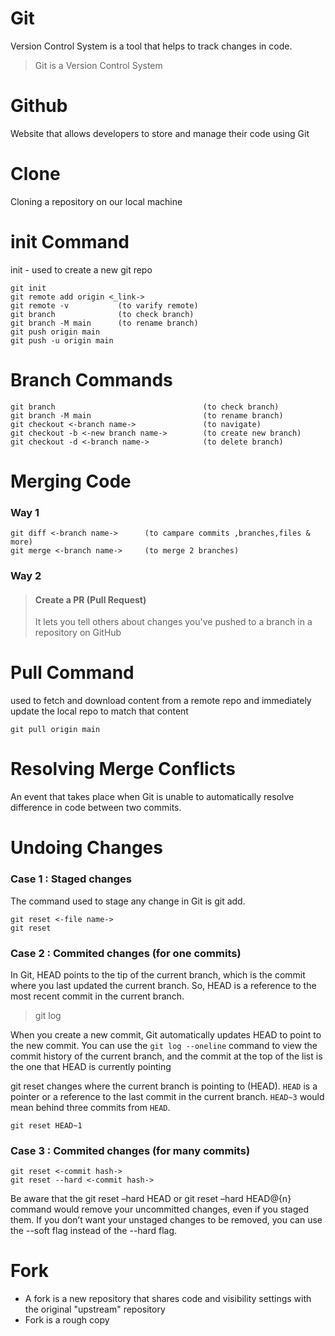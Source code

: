 # Git

Version Control System is a tool that helps to track changes in code.

> Git is a Version Control System

# Github

Website that allows developers to store and manage their code using Git

# Clone

Cloning a repository on our local machine

# init Command

init - used to create a new git repo

```
git init
git remote add origin <_link->
git remote -v           (to varify remote)
git branch              (to check branch)
git branch -M main      (to rename branch)
git push origin main
git push -u origin main
```

# Branch Commands

```
git branch                                 (to check branch)
git branch -M main                         (to rename branch)
git checkout <-branch name->               (to navigate)
git checkout -b <-new branch name->        (to create new branch)
git checkout -d <-branch name->            (to delete branch)

```

# Merging Code

### Way 1

```
git diff <-branch name->      (to campare commits ,branches,files & more)
git merge <-branch name->     (to merge 2 branches)
```

### Way 2

> #### Create a PR (Pull Request)
>
> It lets you tell others about changes you've pushed to a branch in a repository on GitHub

# Pull Command

used to fetch and download content from a remote repo and immediately update the local repo to match that content

```
git pull origin main
```

# Resolving Merge Conflicts

An event that takes place when Git is unable to automatically resolve difference in code between two commits.

# Undoing Changes

### Case 1 : Staged changes

The command used to stage any change in Git is git add.

```
git reset <-file name->
git reset
```

### Case 2 : Commited changes (for one commits)

In Git, HEAD points to the tip of the current branch, which is the commit where you last updated the current branch. So, HEAD is a reference to the most recent commit in the current branch.

> git log

When you create a new commit, Git automatically updates HEAD to point to the new commit. You can use the `git log --oneline` command to view the commit history of the current branch, and the commit at the top of the list is the one that HEAD is currently pointing

git reset changes where the current branch is pointing to (HEAD).
`HEAD` is a pointer or a reference to the last commit in the current branch. `HEAD~3` would mean behind three commits from `HEAD`.

```
git reset HEAD~1
```

### Case 3 : Commited changes (for many commits)

```
git reset <-commit hash->
git reset --hard <-commit hash->
```

Be aware that the git reset –hard HEAD or git reset –hard HEAD@{n} command would remove your uncommitted changes, even if you staged them. If you don’t want your unstaged changes to be removed, you can use the --soft flag instead of the --hard flag.

# Fork

- A fork is a new repository that shares code and visibility settings with the original "upstream" repository
- Fork is a rough copy
